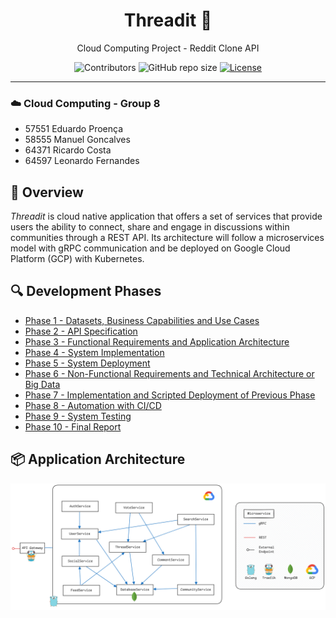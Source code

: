 <div align="center">

# Threadit 💬

Cloud Computing Project - Reddit Clone API

![Contributors](https://img.shields.io/github/contributors/ThreaditApp/Threadit)
![GitHub repo size](https://img.shields.io/github/repo-size/ThreaditApp/Threadit)
[![License](https://img.shields.io/badge/License-MIT-blue.svg)](LICENSE)

</div>

---

### ☁️ Cloud Computing - Group 8
- 57551 Eduardo Proença
- 58555 Manuel Goncalves
- 64371 Ricardo Costa
- 64597 Leonardo Fernandes 

## 🚀 Overview

*Threadit* is cloud native application that offers a set of services that provide users the ability to connect, share and engage in discussions within communities through a REST API.
Its architecture will follow a microservices model with gRPC communication and be deployed on Google Cloud Platform (GCP) with Kubernetes.

## 🔍 Development Phases

- [Phase 1 - Datasets, Business Capabilities and Use Cases](./docs/phases/phase1.md)
- [Phase 2 - API Specification](./docs/phases/phase2.md)
- [Phase 3 - Functional Requirements and Application Architecture](./docs/phases/phase3.md)
- [Phase 4 - System Implementation](./docs/phases/phase4.md)
- [Phase 5 - System Deployment](./docs/phases/phase5.md)
- [Phase 6 - Non-Functional Requirements and Technical Architecture or Big Data](./docs/phases/phase6.md)
- [Phase 7 - Implementation and Scripted Deployment of Previous Phase](./docs/phases/phase7.md)
- [Phase 8 - Automation with CI/CD](./docs/phases/phase8.md)
- [Phase 9 - System Testing](./docs/phases/phase9.md)
- [Phase 10 - Final Report](./docs/phases/phase10.md)

## 📦 Application Architecture

![application architecture](./docs/images/architecture.png)